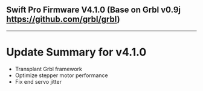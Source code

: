 ## Swift Pro Firmware V4.1.0 (Base on Grbl v0.9j https://github.com/grbl/grbl)
***

# Update Summary for v4.1.0
* Transplant Grbl framework
* Optimize stepper motor performance
* Fix end servo jitter
